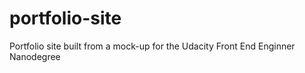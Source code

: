# portfolio-site
Portfolio site built from a mock-up for  the Udacity Front End Enginner Nanodegree
